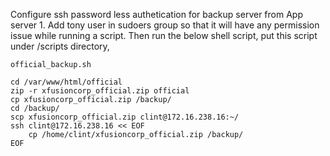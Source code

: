 Configure ssh password less authetication for backup server from App server 1. Add tony user in sudoers group so that it will have any permission issue while running a script. Then run the below shell script, put this script under /scripts directory,

    official_backup.sh

    cd /var/www/html/official
    zip -r xfusioncorp_official.zip official
    cp xfusioncorp_official.zip /backup/
    cd /backup/
    scp xfusioncorp_official.zip clint@172.16.238.16:~/
    ssh clint@172.16.238.16 << EOF
        cp /home/clint/xfusioncorp_official.zip /backup/
    EOF
